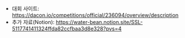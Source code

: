- 대회 사이트: https://dacon.io/competitions/official/236094/overview/description
- 추가 자료(Notion): https://water-bean.notion.site/SSL-5117741411324ffda82ccfbaa3d8e328?pvs=4
